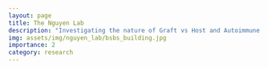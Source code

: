 ```yaml
---
layout: page
title: The Nguyen Lab
description: "Investigating the nature of Graft vs Host and Autoimmune Diseases using integrative multimodal approaches to investigate immune cell function."
img: assets/img/nguyen_lab/bsbs_building.jpg
importance: 2
category: research
---
```

